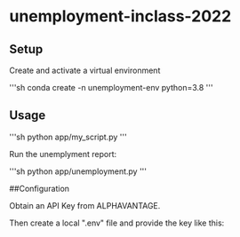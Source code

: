 # unemployment-inclass-2022


## Setup
Create and activate a virtual environment

'''sh
conda create -n unemployment-env python=3.8
'''



## Usage

'''sh 
python app/my_script.py
'''

Run the unemplyment report:

'''sh
python app/unemployment.py
'''

##Configuration

Obtain an API Key from ALPHAVANTAGE.

Then create a local ".env" file and provide the key like this:

